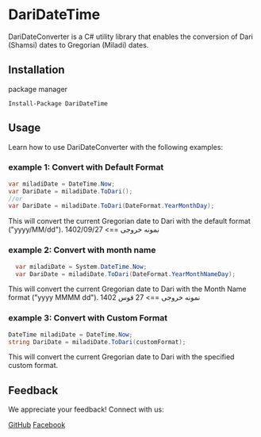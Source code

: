# DariDateTime

DariDateConverter is a C# utility library that enables the conversion of Dari (Shamsi) dates to Gregorian (Miladi) dates.

## Installation

package manager
``` 
Install-Package DariDateTime
```

## Usage

Learn how to use DariDateConverter with the following examples:

### example 1: Convert with Default Format
```c#
var miladiDate = DateTime.Now;
var DariDate = miladiDate.ToDari();
//or
var DariDate = miladiDate.ToDari(DateFormat.YearMonthDay);
```
This will convert the current Gregorian date to Dari with the default format ("yyyy/MM/dd").
نمونه خروجی ==> 1402/09/27


### example 2: Convert with month name
```c#
  var miladiDate = System.DateTime.Now;
  var DariDate = miladiDate.ToDari(DateFormat.YearMonthNameDay);
```
This will convert the current Gregorian date to Dari with the Month Name format ("yyyy MMMM dd").
نمونه خروجی ==> 27 قوس 1402


### example 3: Convert with Custom Format
```C#
DateTime miladiDate = DateTime.Now;
string DariDate = miladiDate.ToDari(customFormat);
```

This will convert the current Gregorian date to Dari with the specified custom format.

## Feedback
We appreciate your feedback! Connect with us:

[GitHub](https://github.com/NavedIhsas/)
[Facebook](https://www.facebook.com/qudratihsas/)
